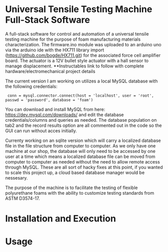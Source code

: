 # Universal Tensile Testing Machine Full-Stack Software

A full-stack software for control and automation of a universal tensile testing machine for the purpose of foam manufacturing materials characterization.  The firmware.ino module was uploaded to an arduino uno via the arduino ide with the HX711 library import (https://github.com/bogde/HX711.git) for the associated force cell amplifier board.  The actuator is a 12V bullet style actuator with a hall sensor to manage displacement.  **Instructables link to follow with complete hardware/electromechanical project details

The current version I am working on utilizes a local MySQL database with the following credentials:

```
 conn = mysql.connector.connect(host = 'localhost', user = 'root', passwd = 'password', database = 'foam')
```

You can download and install MySQL from here: https://dev.mysql.com/downloads/ and edit the database credentials/columns and queries as needed.  The database population on tab2 and the record results option are all commented out in the code so the GUI can run without acces initially.

Currenty working on an sqlite version which will carry a localized database file in the file structure from computer to computer.  As we only have one machine at our shop, the database will only need to be accessed by one user at a time which means a localized database file can be moved from computer to computer as needed without the need to allow remote access through MySQL.  These are all sort of hacky fixes at this point, if you wanted to scale this project up, a cloud based database manager would be nessesary.

The purpose of the machine is to facilitate the testing of flexible polyurethane foams with the ability to customize testing standards from ASTM D3574-17.

# Installation and Execution

# Usage

